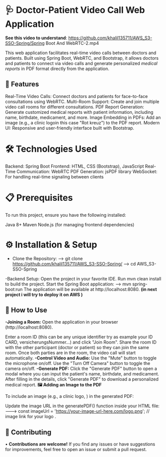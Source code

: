 # 🩺 Doctor-Patient Video Call Web Application

**See this video to understand**: https://github.com/khalil135711/AWS_S3-SSO-Spring/Spring Boot And WebRTC-2.mp4

This web application facilitates real-time video calls between doctors and patients. Built using Spring Boot, WebRTC, and Bootstrap, it allows doctors and patients to connect via video calls and generate personalized *medical reports* in PDF format directly from the application.

## 🚀 Features

Real-Time Video Calls: Connect doctors and patients for face-to-face consultations using WebRTC.
Multi-Room Support: Create and join multiple video call rooms for different consultations.
PDF Report Generation: Generate customized medical reports with patient information, including name, birthdate, medicament, and more.
Image Embedding in PDFs: Add an image (e.g., a clinic logoin this case "Rot kreuz") to the PDF report.
Modern UI: Responsive and user-friendly interface built with Bootstrap.

# 🛠️ Technologies Used

Backend: Spring Boot
Frontend: HTML, CSS (Bootstrap), JavaScript
Real-Time Communication: WebRTC
PDF Generation: jsPDF library
WebSocket: For handling real-time signaling between clients
# 📋 Prerequisites

To run this project, ensure you have the following installed:

Java 8+
Maven
Node.js (for managing frontend dependencies)

# ⚙️ Installation & Setup

- Clone the Repository:
--> git clone https://github.com/khalil135711/AWS_S3-SSO-Spring/
--> cd AWS_S3-SSO-Spring

-Backend Setup:
  Open the project in your favorite IDE.
  Run mvn clean install to build the project.
  Start the Spring Boot application:
  --> mvn spring-boot:run
The application will be available at http://localhost:8080. **(in next project i will try to deploy it on **AWS** )**
## 🚀 How to Use

**-Joining a Room:**
Open the application in your browser (http://localhost:8080).

Enter a room ID (this can be any unique identifier try as example your ID CARD, versicherungsNummer…) and click "Join Room".
Share the room ID with the other participant (doctor or patient) so they can join the same room.
Once both parties are in the room, the video call will start automatically.
**-Control Video and Audio:**
Use the "Mute" button to toggle the microphone on/off.
Use the "Turn Off Camera" button to toggle the camera on/off.
**-Generate PDF:**
Click the "Generate PDF" button to open a modal where you can input the patient's name, birthdate, and medicament.
After filling in the details, click "Generate PDF" to download a personalized medical report.
**🖼️ Adding an Image to the PDF**

To include an image (e.g., a clinic logo, ) in the generated PDF:

Update the image URL in the generatePDF() function inside your HTML file:
--->  const imageUrl = 'https://your-image-url-here.com/logo.png'; // image link for your logo .

## 🤝 Contributing

• **Contributions are welcome!** If you find any issues or have suggestions for improvements, feel free to open an issue or submit a pull request.

